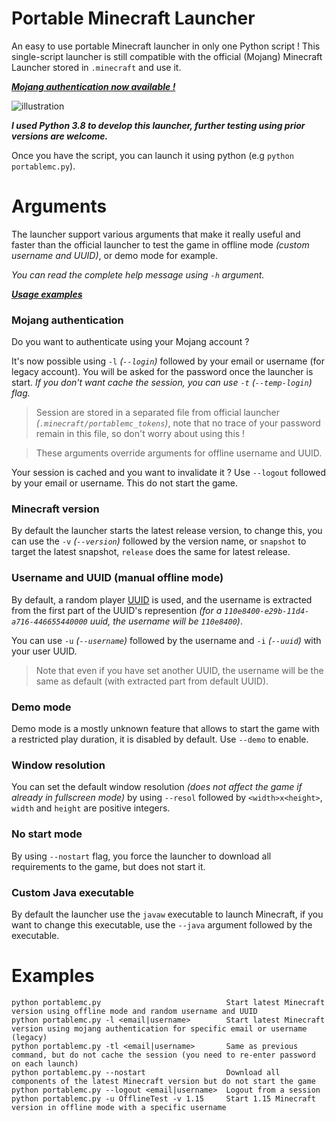 # Portable Minecraft Launcher
An easy to use portable Minecraft launcher in only one Python script !
This single-script launcher is still compatible with the official (Mojang) Minecraft Launcher stored in `.minecraft` and use it.

***[Mojang authentication now available !](#mojang-authentication)***

![illustration](https://github.com/mindstorm38/portablemc/blob/master/illustration.png?raw=true)

***I used Python 3.8 to develop this launcher, further testing using prior versions are welcome.***

Once you have the script, you can launch it using python (e.g `python portablemc.py`).

# Arguments
The launcher support various arguments that make it really useful and faster than the official launcher
to test the game in offline mode *(custom username and UUID)*, or demo mode for example.

*You can read the complete help message using `-h` argument.*

***[Usage examples](#examples)***

### Mojang authentication
Do you want to authenticate using your Mojang account ?

It's now possible using `-l` *(`--login`)* followed by your email or username (for legacy account).
You will be asked for the password once the launcher is start. *If you don't want cache the session,
you can use `-t` (`--temp-login`) flag.*

> Session are stored in a separated file from official launcher *(`.minecraft/portablemc_tokens`)*,
note that no trace of your password remain in this file, so don't worry about using this !

> These arguments override arguments for offline username and UUID.

Your session is cached and you want to invalidate it ? Use `--logout` followed by your email or username.
This do not start the game.

### Minecraft version
By default the launcher starts the latest release version, to change this, you can use the `-v` *(`--version`)* followed by the
version name, or `snapshot` to target the latest snapshot, `release` does the same for latest release.

### Username and UUID (manual offline mode)
By default, a random player [UUID](https://fr.wikipedia.org/wiki/Universally_unique_identifier) is used, and the username is
extracted from the first part of the UUID's represention *(for a `110e8400-e29b-11d4-a716-446655440000` uuid, the username will be `110e8400`)*.

You can use `-u` *(`--username`)* followed by the username and `-i` *(`--uuid`)* with your user UUID.

> Note that even if you have set another UUID, the username will be the same as default (with extracted part from default UUID).

### Demo mode
Demo mode is a mostly unknown feature that allows to start the game with a restricted play duration, it is disabled by default.
Use `--demo` to enable.

### Window resolution
You can set the default window resolution *(does not affect the game if already in fullscreen mode)* by using `--resol` followed by
`<width>x<height>`, `width` and `height` are positive integers.

### No start mode
By using `--nostart` flag, you force the launcher to download all requirements to the game, but does not start it.

### Custom Java executable
By default the launcher use the `javaw` executable to launch Minecraft, if you want to
change this executable, use the `--java` argument followed by the executable.

# Examples
```
python portablemc.py                            Start latest Minecraft version using offline mode and random username and UUID
python portablemc.py -l <email|username>        Start latest Minecraft version using mojang authentication for specific email or username (legacy)
python portablemc.py -tl <email|username>       Same as previous command, but do not cache the session (you need to re-enter password on each launch)
python portablemc.py --nostart                  Download all components of the latest Minecraft version but do not start the game
python portablemc.py --logout <email|username>  Logout from a session
python portablemc.py -u OfflineTest -v 1.15     Start 1.15 Minecraft version in offline mode with a specific username
```
